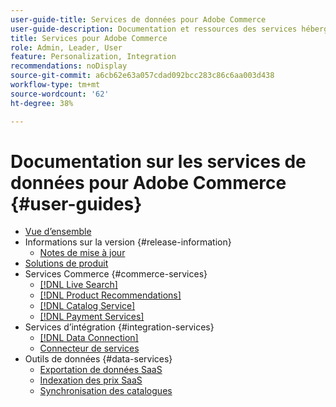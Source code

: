 ```yaml
---
user-guide-title: Services de données pour Adobe Commerce
user-guide-description: Documentation et ressources des services hébergés qui offrent des fonctionnalités étendues à Adobe Commerce et Magento Open Source.
title: Services pour Adobe Commerce
role: Admin, Leader, User
feature: Personalization, Integration
recommendations: noDisplay
source-git-commit: a6cb62e63a057cdad092bcc283c86c6aa003d438
workflow-type: tm+mt
source-wordcount: '62'
ht-degree: 38%

---
```


# Documentation sur les services de données pour Adobe Commerce {#user-guides}

- [Vue d’ensemble](home.md)
- Informations sur la version {#release-information}
   - [Notes de mise à jour](/help/landing/release-notes-all.md)
- [Solutions de produit](product-solutions.md)
- Services Commerce {#commerce-services}
   - [[!DNL Live Search]](https://experienceleague.adobe.com/docs/commerce/live-search/overview.html?lang=fr)
   - [[!DNL Product Recommendations]](https://experienceleague.adobe.com/docs/commerce/product-recommendations/guide-overview.html?lang=fr)
   - [[!DNL Catalog Service]](https://experienceleague.adobe.com/docs/commerce/catalog-service/guide-overview.html?lang=fr)
   - [[!DNL Payment Services]](https://experienceleague.adobe.com/docs/commerce/payment-services/guide-overview.html?lang=fr)
- Services d’intégration {#integration-services}
   - [[!DNL Data Connection]](https://experienceleague.adobe.com/docs/commerce/data-connection/overview.html?lang=fr)
   - [Connecteur de services](/help/landing/saas.md)
- Outils de données {#data-services}
   - [Exportation de données SaaS](https://experienceleague.adobe.com/docs/commerce/saas-data-export/overview.html?lang=fr)
   - [ Indexation des prix SaaS ](https://experienceleague.adobe.com/docs/commerce/price-indexer/price-indexing.html?lang=fr)
   - [Synchronisation des catalogues](/help/landing/catalog-sync.md)






